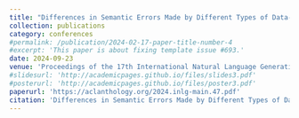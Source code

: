```yaml
---
title: "Differences in Semantic Errors Made by Different Types of Data-to-text Systems"
collection: publications
category: conferences
#permalink: /publication/2024-02-17-paper-title-number-4
#excerpt: 'This paper is about fixing template issue #693.'
date: 2024-09-23
venue: 'Proceedings of the 17th International Natural Language Generation Conference'
#slidesurl: 'http://academicpages.github.io/files/slides3.pdf'
#posterurl: 'http://academicpages.github.io/files/poster3.pdf'
paperurl: 'https://aclanthology.org/2024.inlg-main.47.pdf'
citation: 'Differences in Semantic Errors Made by Different Types of Data-to-text Systems (Huidrom et al., INLG 2024)'
---
```


<!-- The contents above will be part of a list of publications, if the user clicks the link for the publication than the contents of section will be rendered as a full page, allowing you to provide more information about the paper for the reader. When publications are displayed as a single page, the contents of the above "citation" field will automatically be included below this section in a smaller font. -->
